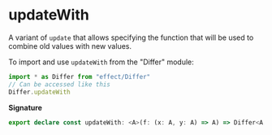 # updateWith

A variant of `update` that allows specifying the function that will be used
to combine old values with new values.

To import and use `updateWith` from the "Differ" module:

```ts
import * as Differ from "effect/Differ"
// Can be accessed like this
Differ.updateWith
```

**Signature**

```ts
export declare const updateWith: <A>(f: (x: A, y: A) => A) => Differ<A, (a: A) => A>
```
